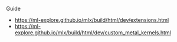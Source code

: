 Guide
- https://ml-explore.github.io/mlx/build/html/dev/extensions.html
- https://ml-explore.github.io/mlx/build/html/dev/custom_metal_kernels.html

